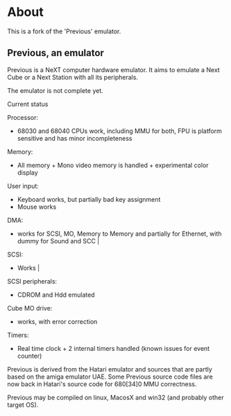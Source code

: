 # About
This is a fork of the 'Previous' emulator.


## Previous, an emulator

Previous is a NeXT computer hardware emulator. It aims to emulate a Next Cube or a Next Station with all its peripherals.

The emulator is not complete yet.

Current status

Processor:
- 68030 and 68040 CPUs work, including MMU for both, FPU is platform sensitive and has minor incompleteness

Memory:
- All memory + Mono video memory is handled + experimental color display

User input:
- Keyboard works, but partially bad key assignment
- Mouse works

DMA:
- works for SCSI, MO, Memory to Memory and partially for Ethernet, with dummy for Sound and SCC |

SCSI:
- Works |

SCSI peripherals:
- CDROM and Hdd emulated

Cube MO drive:
- works, with error correction

Timers:

- Real time clock + 2 internal timers handled (known issues for event counter)

Previous is derived from the Hatari emulator and sources that are partly based on the amiga emulator UAE. Some Previous source code files are now back in Hatari's source code for 680[34]0 MMU correctness.

Previous may be compiled on linux, MacosX and win32 (and probably other target OS).
